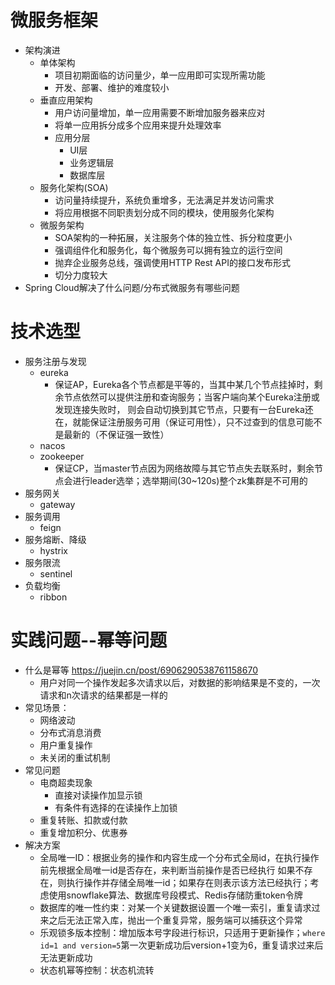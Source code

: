 # 微服务框架
- 架构演进
  - 单体架构
    - 项目初期面临的访问量少，单一应用即可实现所需功能
    - 开发、部署、维护的难度较小
  - 垂直应用架构
    - 用户访问量增加，单一应用需要不断增加服务器来应对
    - 将单一应用拆分成多个应用来提升处理效率
    - 应用分层
      - UI层
      - 业务逻辑层
      - 数据库层
  - 服务化架构(SOA)
    - 访问量持续提升，系统负重增多，无法满足并发访问需求
    - 将应用根据不同职责划分成不同的模块，使用服务化架构
  - 微服务架构
    - SOA架构的一种拓展，关注服务个体的独立性、拆分粒度更小
    - 强调组件化和服务化，每个微服务可以拥有独立的运行空间
    - 抛弃企业服务总线，强调使用HTTP Rest API的接口发布形式
    - 切分力度较大
- Spring Cloud解决了什么问题/分布式微服务有哪些问题


# 技术选型
- 服务注册与发现
  - eureka
    - 保证AP，Eureka各个节点都是平等的，当其中某几个节点挂掉时，剩余节点依然可以提供注册和查询服务；当客户端向某个Eureka注册或发现连接失败时，
      则会自动切换到其它节点，只要有一台Eureka还在，就能保证注册服务可用（保证可用性），只不过查到的信息可能不是最新的（不保证强一致性）
  - nacos
  - zookeeper
    - 保证CP，当master节点因为网络故障与其它节点失去联系时，剩余节点会进行leader选举；选举期间(30~120s)整个zk集群是不可用的
- 服务网关
  - gateway
- 服务调用
  - feign
- 服务熔断、降级
  - hystrix
- 服务限流
  - sentinel
- 负载均衡
  - ribbon

# 实践问题--幂等问题
- 什么是幂等 https://juejin.cn/post/6906290538761158670
  - 用户对同一个操作发起多次请求以后，对数据的影响结果是不变的，一次请求和n次请求的结果都是一样的
- 常见场景：
  - 网络波动
  - 分布式消息消费
  - 用户重复操作
  - 未关闭的重试机制
- 常见问题
  - 电商超卖现象
    - 直接对读操作加显示锁
    - 有条件有选择的在读操作上加锁
  - 重复转账、扣款或付款
  - 重复增加积分、优惠券
- 解决方案
  - 全局唯一ID：根据业务的操作和内容生成一个分布式全局id，在执行操作前先根据全局唯一id是否存在，来判断当前操作是否已经执行
              如果不存在，则执行操作并存储全局唯一id；如果存在则表示该方法已经执行；考虑使用snowflake算法、数据库号段模式、Redis存储防重token令牌
  - 数据库的唯一性约束：对某一个关键数据设置一个唯一索引，重复请求过来之后无法正常入库，抛出一个重复异常，服务端可以捕获这个异常
  - 乐观锁多版本控制：增加版本号字段进行标识，只适用于更新操作；`where id=1 and version=5`第一次更新成功后version+1变为6，重复请求过来后无法更新成功
  - 状态机幂等控制：状态机流转


